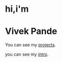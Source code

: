# hi,i'm

# Vivek Pande

You can see my [projects](projects.md).

you can see my [intro](intro.md).
